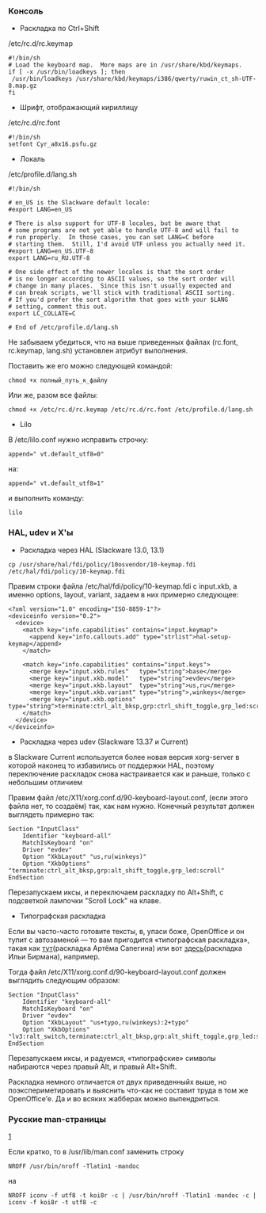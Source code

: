 ### Консоль

  - Раскладка по Ctrl+Shift

/etc/rc.d/rc.keymap

    #!/bin/sh
    # Load the keyboard map.  More maps are in /usr/share/kbd/keymaps.
    if [ -x /usr/bin/loadkeys ]; then
     /usr/bin/loadkeys /usr/share/kbd/keymaps/i386/qwerty/ruwin_ct_sh-UTF-8.map.gz
    fi

  - Шрифт, отображающий кириллицу

/etc/rc.d/rc.font

    #!/bin/sh
    setfont Cyr_a8x16.psfu.gz

  - Локаль

/etc/profile.d/lang.sh

    #!/bin/sh
     
    # en_US is the Slackware default locale:
    #export LANG=en_US
    
    # There is also support for UTF-8 locales, but be aware that
    # some programs are not yet able to handle UTF-8 and will fail to
    # run properly.  In those cases, you can set LANG=C before
    # starting them.  Still, I'd avoid UTF unless you actually need it.
    #export LANG=en_US.UTF-8
    export LANG=ru_RU.UTF-8
     
    # One side effect of the newer locales is that the sort order
    # is no longer according to ASCII values, so the sort order will
    # change in many places.  Since this isn't usually expected and
    # can break scripts, we'll stick with traditional ASCII sorting.
    # If you'd prefer the sort algorithm that goes with your $LANG
    # setting, comment this out.
    export LC_COLLATE=C
    
    # End of /etc/profile.d/lang.sh

Не забываем убедиться, что на выше приведенных файлах (rc.font,
rc.keymap, lang.sh) установлен атрибут выполнения.

Поставить же его можно следующей командой:

    chmod +x полный_путь_к_файлу

Или же, разом все файлы:

    chmod +x /etc/rc.d/rc.keymap /etc/rc.d/rc.font /etc/profile.d/lang.sh

  - Lilo

В /etc/lilo.conf нужно исправить строчку:

    append=" vt.default_utf8=0"

на:

    append=" vt.default_utf8=1"

и выполнить команду:

    lilo

### HAL, udev и X'ы

  - Раскладка через HAL (Slackware 13.0, 13.1)

<!-- end list -->

    cp /usr/share/hal/fdi/policy/10osvendor/10-keymap.fdi /etc/hal/fdi/policy/10-keymap.fdi

Правим строки файла /etc/hal/fdi/policy/10-keymap.fdi с input.xkb, а
именно options, layout, variant, задаем в них примерно следующее:

    <?xml version="1.0" encoding="ISO-8859-1"?>
    <deviceinfo version="0.2">
      <device>
        <match key="info.capabilities" contains="input.keymap">
          <append key="info.callouts.add" type="strlist">hal-setup-keymap</append>
        </match>
    
        <match key="info.capabilities" contains="input.keys">
          <merge key="input.xkb.rules"   type="string">base</merge>
          <merge key="input.xkb.model"   type="string">evdev</merge>
          <merge key="input.xkb.layout"  type="string">us,ru</merge>
          <merge key="input.xkb.variant" type="string">,winkeys</merge>
          <merge key="input.xkb.options" type="string">terminate:ctrl_alt_bksp,grp:ctrl_shift_toggle,grp_led:scroll</merge>
        </match>
      </device>
    </deviceinfo>

  - Раскладка через udev (Slackware 13.37 и Current)

в Slackware Current используется более новая версия xorg-server в
которой наконец то избавились от поддержки HAL, поэтому
переключение раскладок снова настраивается как и раньше,
только с небольшим отличием

Правим файл /etc/X11/xorg.conf.d/90-keyboard-layout.conf, (если этого
файла нет, то создаём) так, как нам нужно. Конечный результат должен
выглядеть примерно так:

    Section "InputClass"
        Identifier "keyboard-all"
        MatchIsKeyboard "on"
        Driver "evdev"
        Option "XkbLayout" "us,ru(winkeys)"
        Option "XkbOptions" "terminate:ctrl_alt_bksp,grp:alt_shift_toggle,grp_led:scroll"
    EndSection

Перезапускаем иксы, и переключаем раскладку по Alt+Shift, с подсветкой
лампочки "Scroll Lock" на клаве.

  - Типографская раскладка

Если вы часто-часто готовите тексты, в, упаси боже, OpenOffice и он
тупит с автозаменой — то вам пригодится «типографская раскладка»,
такая как [тут](http://sapegin.ru/typolayout)(раскладка Артёма
Сапегина) или вот
[здесь](http://ilyabirman.ru/typography-layout/)(раскладка Ильи
Бирмана), например.

Тогда файл /etc/X11/xorg.conf.d/90-keyboard-layout.conf должен выглядить
следующим образом:

    Section "InputClass"
        Identifier "keyboard-all"
        MatchIsKeyboard "on"
        Driver "evdev"
        Option "XkbLayout" "us+typo,ru(winkeys):2+typo" 
        Option "XkbOptions" "lv3:ralt_switch,terminate:ctrl_alt_bksp,grp:alt_shift_toggle,grp_led:scroll"
    EndSection

Перезапускаем иксы, и радуемся, «типографские» символы набираются через
правый Alt, и правый Alt+Shift.

Раскладка немного отличается от двух приведенныйх выше, но
поэкспериметировать и выяснить что-как не составит труда в
том же OpenOffice’е. Да и во всяких жабберах можно выпендриться.

### Русские man-страницы

[1](http://www.slackware.ru/forum/viewtopic.php?f=8&t=234)

Если кратко, то в /usr/lib/man.conf заменить строку

    NROFF /usr/bin/nroff -Tlatin1 -mandoc

на

    NROFF iconv -f utf8 -t koi8r -c | /usr/bin/nroff -Tlatin1 -mandoc -c | iconv -f koi8r -t utf8 -c
